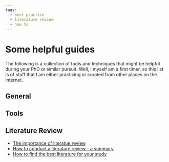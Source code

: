 ```yaml
---
tags:
  - best practice
  - literature review
  - how to
---
```

# Some helpful guides

The following is a collection of tools and techniques that might be helpful during your PhD or similar pursuit. Well, I myself am a first timer, so this list is of stuff that I am either practicing or curated from other places on the internet.

## General

## Tools

## Literature Review

- [The importance of literatue review](literature_review/the-importance-of-literature-review.md)
- [How to conduct a literature review - a summary](literature_review/how-to-literature-review-summary.md)
- [How to find the best literature for your study](literature_review/how-to-find-literature.md)
